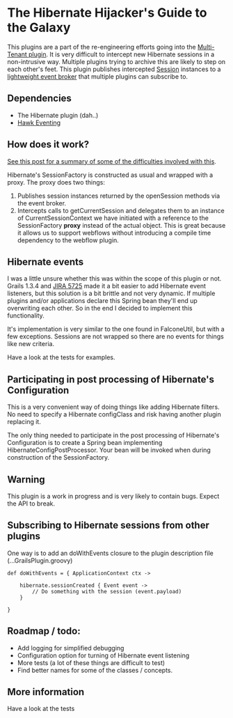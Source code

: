 The Hibernate Hijacker's Guide to the Galaxy
============================================

This plugins are a part of the re-engineering efforts going into the [Multi-Tenant plugin](http://grails.org/plugin/multi-tenant). It is very difficult to intercept new Hibernate sessions in a non-intrusive way. Multiple plugins trying to archive this are likely to step on each other's feet. This plugin publishes intercepted [Session](http://docs.jboss.org/hibernate/core/3.5/api/org/hibernate/Session.html) instances to a [lightweight event broker](http://github.com/multi-tenant/grails-eventing) that multiple plugins can subscribe to. 

Dependencies
------------

 * The Hibernate plugin (dah..)
 * [Hawk Eventing](http://github.com/multi-tenant/grails-hawk-eventing)

How does it work?
-----------------

[See this post for a summary of some of the difficulties involved with this](http://grails.1312388.n4.nabble.com/Why-aren-t-the-session-bound-to-thread-during-requests-when-I-proxy-the-sessionFactory-bean-td2893502.html#a2893502).

Hibernate's SessionFactory is constructed as usual and wrapped with a proxy. The proxy does two things:

 1. Publishes session instances returned by the openSession methods via the event broker. 
 2. Intercepts calls to getCurrentSession and delegates them to an instance of CurrentSessionContext we have initiated with a reference to the SessionFactory **proxy** instead of the actual object. This is great because it allows us to support webflows without introducing a compile time dependency to the webflow plugin. 

Hibernate events
----------------

I was a little unsure whether this was within the scope of this plugin or not. Grails 1.3.4 and [JIRA 5725](http://jira.codehaus.org/browse/GRAILS-5725) made it a bit easier to add Hibernate event listeners, but this solution is a bit brittle and not very dynamic. If multiple plugins and/or applications declare this Spring bean they'll end up overwriting each other. So in the end I decided to implement this functionality. 

It's implementation is very similar to the one found in FalconeUtil, but with a few exceptions. Sessions are not wrapped so there are no events for things like new criteria. 

Have a look at the tests for examples. 

Participating in post processing of Hibernate's Configuration
-------------------------------------------------------------

This is a very convenient way of doing things like adding Hibernate filters. No need to specify a Hibernate configClass and risk having another plugin replacing it. 

The only thing needed to participate in the post processing of Hibernate's Configuration is to create a Spring bean implementing HibernateConfigPostProcessor. Your bean will be invoked when during construction of the SessionFactory.

Warning
--------

This plugin is a work in progress and is very likely to contain bugs. Expect the API to break. 

Subscribing to Hibernate sessions from other plugins
---------------------------------------------------

One way is to add an doWithEvents closure to the plugin description file (...GrailsPlugin.groovy)

	def doWithEvents = { ApplicationContext ctx ->
	
		hibernate.sessionCreated { Event event -> 
			// Do something with the session (event.payload)
		}
		
	}

Roadmap / todo:
---------------

 * Add logging for simplified debugging
 * Configuration option for turning of Hibernate event listening
 * More tests (a lot of these things are difficult to test)
 * Find better names for some of the classes / concepts.
	
More information
----------------

Have a look at the tests

